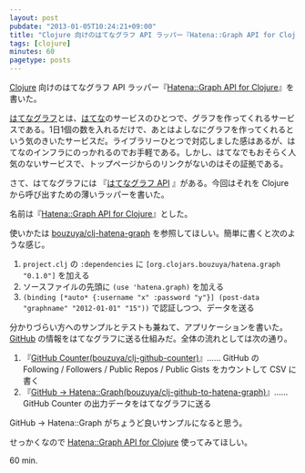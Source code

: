 ```yaml
---
layout: post
pubdate: "2013-01-05T10:24:21+09:00"
title: "Clojure 向けのはてなグラフ API ラッパー『Hatena::Graph API for Clojure』を書いた"
tags: [clojure]
minutes: 60
pagetype: posts
---
```

[Clojure][clojure] 向けのはてなグラフ API ラッパー『[Hatena::Graph API for Clojure][hatena-graph-api-for-clojure]』を書いた。

[はてなグラフ][hatena-graph]とは、[はてな][hatena]のサービスのひとつで、グラフを作ってくれるサービスである。1日1個の数を入れるだけで、あとはよしなにグラフを作ってくれるという気のきいたサービスだ。ライブラリーひとつで対応しました感はあるが、はてなのインフラにのっかれるのでお手軽である。しかし、はてなでもおそらく人気のないサービスで、トップページからのリンクがないのはその証拠である。

さて、はてなグラフには 『[はてなグラフ API][hatena-graph-api] 』がある。今回はそれを Clojure から呼び出すための薄いラッパーを書いた。

名前は『[Hatena::Graph API for Clojure][hatena-graph-api-for-clojure]』とした。

使いかたは [bouzuya/clj-hatena-graph][github-hatena-graph-api-for-clojure] を参照してほしい。簡単に書くと次のような感じ。

1. `project.clj` の `:dependencies` に `[org.clojars.bouzuya/hatena.graph "0.1.0"]` を加える
2. ソースファイルの先頭に `(use 'hatena.graph)` を加える
3. `(binding [*auto* {:username "x" :password "y"}] (post-data "graphname" "2012-01-01" "15"))` で認証しつつ、データを送る

分かりづらい方へのサンプルとテストも兼ねて、アプリケーションを書いた。[GitHub][github] の情報をはてなグラフに送る仕組みだ。全体の流れとしては次の通り。

1. 『[GitHub Counter(bouzuya/clj-github-counter)][github-github-counter]』…… GitHub の Following / Followers / Public Repos / Public Gists をカウントして CSV に書く
2. 『[GitHub -> Hatena::Graph(bouzuya/clj-github-to-hatena-graph)][github-github-to-hatena-graph]』…… GitHub Counter の出力データをはてなグラフに送る

GitHub -> Hatena::Graph がちょうど良いサンプルになると思う。

せっかくなので [Hatena::Graph API for Clojure][hatena-graph-api-for-clojure] 使ってみてほしい。

60 min.

[clojure]: http://clojure.org/
[hatena-graph-api-for-clojure]: https://clojars.org/org.clojars.bouzuya/hatena.graph
[hatena]: http://www.hatena.ne.jp/
[hatena-graph]: http://graph.hatena.ne.jp/
[hatena-graph-api]: http://developer.hatena.ne.jp/ja/documents/graph/apis/rest
[github]: https://github.com/
[github-hatena-graph-api-for-clojure]: https://github.com/bouzuya/clj-hatena-graph
[github-github-counter]: https://github.com/bouzuya/clj-github-counter
[github-github-to-hatena-graph]: https://github.com/bouzuya/clj-github-to-hatena-graph

